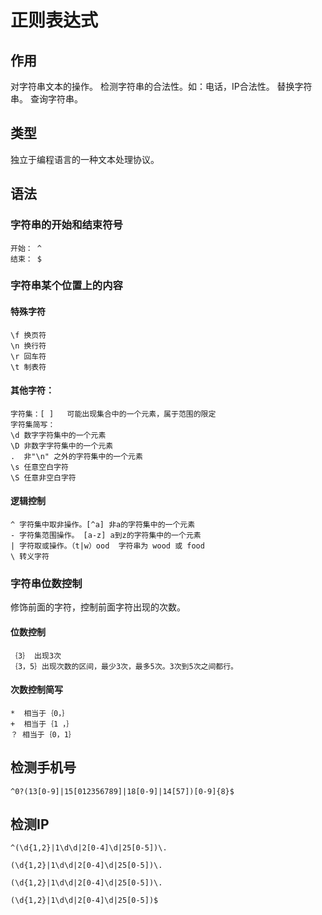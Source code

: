 # 正则表达式

## 作用

对字符串文本的操作。 检测字符串的合法性。如：电话，IP合法性。 替换字符串。 查询字符串。

## 类型

独立于编程语言的一种文本处理协议。

## 语法

### 字符串的开始和结束符号

```text
开始： ^
结束： $
```

### 字符串某个位置上的内容

#### 特殊字符

```text
\f 换页符
\n 换行符
\r 回车符
\t 制表符
```

#### 其他字符：

```text
字符集：[ ]   可能出现集合中的一个元素，属于范围的限定
字符集简写：
\d 数字字符集中的一个元素 
\D 非数字字符集中的一个元素
.  非"\n" 之外的字符集中的一个元素
\s 任意空白字符
\S 任意非空白字符
```

#### 逻辑控制

```text
^ 字符集中取非操作。[^a] 非a的字符集中的一个元素
- 字符集范围操作。 [a-z] a到z的字符集中的一个元素
| 字符取或操作。（t|w）ood  字符串为 wood 或 food
\ 转义字符
```

### 字符串位数控制

修饰前面的字符，控制前面字符出现的次数。

#### 位数控制

```text
｛3｝ 出现3次
｛3，5｝出现次数的区间，最少3次，最多5次。3次到5次之间都行。
```

#### 次数控制简写

```text
*  相当于｛0，｝
+  相当于｛1 ，｝
？ 相当于｛0，1｝
```

## 检测手机号

```text
^0?(13[0-9]|15[012356789]|18[0-9]|14[57])[0-9]{8}$
```

## 检测IP

```text
^(\d{1,2}|1\d\d|2[0-4]\d|25[0-5])\.

(\d{1,2}|1\d\d|2[0-4]\d|25[0-5])\.

(\d{1,2}|1\d\d|2[0-4]\d|25[0-5])\.

(\d{1,2}|1\d\d|2[0-4]\d|25[0-5])$
```

